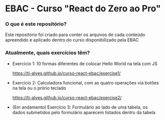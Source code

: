 # EBAC - Curso "React do Zero ao Pro"

### O que é este repositório?
Este repositório foi criado para conter os arquivos de cada conteúdo apreendido e aplicado dentro do curso disponibilizado pela EBAC

### Atualmente, quais exercícios têm?
- Exercício 1: 10 formas diferentes de colocar Hello World na tela com JS

  https://ti-alves.github.io/curso-react-ebac/exercise1/

- Exercício 2: Calculadora funcional, com as quatro operações via botões na tela ou o prório teclado

  https://ti-alves.github.io/curso-react-ebac/exercise2/
  
- (Em andamento) Exercício 3: Formulário ao lado de uma tabela, os dados submetidos pelo formulário aparecem listados dentro da tabela
